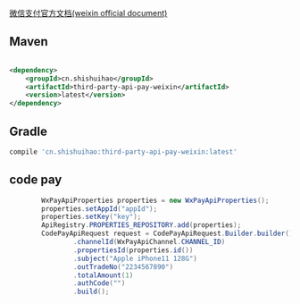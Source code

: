 [微信支付官方文档(weixin official document)](https://pay.weixin.qq.com/wiki/doc/api/index.html)

## Maven

```xml

<dependency>
    <groupId>cn.shishuihao</groupId>
    <artifactId>third-party-api-pay-weixin</artifactId>
    <version>latest</version>
</dependency>
```

## Gradle

``` groovy
compile 'cn.shishuihao:third-party-api-pay-weixin:latest'
```

## code pay

``` java
        WxPayApiProperties properties = new WxPayApiProperties();
        properties.setAppId("appId");
        properties.setKey("key");
        ApiRegistry.PROPERTIES_REPOSITORY.add(properties);
        CodePayApiRequest request = CodePayApiRequest.Builder.builder()
                .channelId(WxPayApiChannel.CHANNEL_ID)
                .propertiesId(properties.id())
                .subject("Apple iPhone11 128G")
                .outTradeNo("2234567890")
                .totalAmount(1)
                .authCode("")
                .build();
```